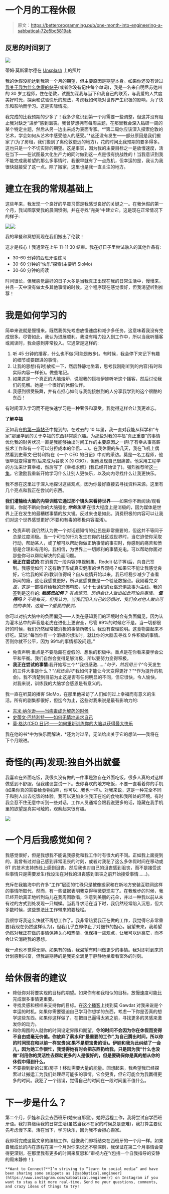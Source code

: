 # 一个月的工程休假

> 原文：<https://betterprogramming.pub/one-month-into-engineering-a-sabbatical-72e5bc5819ab>

## 反思的时间到了

![](img/d3976fae037f670624b8d62fb3447b7b.png)

蒂姆·莫斯霍尔德在 [Unsplash](https://unsplash.com/s/photos/sabbatical?utm_source=unsplash&utm_medium=referral&utm_content=creditCopyText) 上的照片

我的休假没能达到我第一个月的期望，但主要原因是期望本身。如果你还没有读过[我关于我为什么休假的帖子](/why-i-bought-a-sabbatical-instead-of-a-fancy-car-2de1436e4a81)(或者你没有记住每个单词)，我是一名来自明尼苏达州的 30 岁工程师，住在伦敦，试图加深我与当下和我自己的联系，与我爱的人共度美好时光，探索和试验快乐的想法，考虑我如何能对世界产生积极的影响，为了快乐和影响而学习。这是实际情况。

我完成的比我预期的少多了！我多少意识到第一个月需要一些调整，但这并没有阻止我对缺乏“进步”感到沮丧。我曾梦想拥有每周主题，在那里我会深入钻研一周的某个特定主题，然后从另一边出来成为表面专家。*“第二周你应该深入探索伦敦的艺术，学会如何从艺术中感受他人的感受。”*这还没有发生——部分原因是我们搬家了(为了房租，我们搬到了离伦敦更远的地方)，花的时间比我预期的要多得多。这也只是一个不切实际的期望。这是事实，因为我的主要目标之一是放慢速度，活在当下——在试图最大化生产力的同时做到这一点是很有挑战性的！当我意识到我不能完成我希望的那么多事情时，我很早就有了一点危机，但幸运的是，我认为我很快就接受了这一点。除了搬家，这里也是我一直关注的地方。

# **建立在我的常规基础上**

这些年来，我发现一个良好的早晨习惯是我感觉良好的关键之一。在我休假的第一个月，我试图享受我的晨间惯例，并在寻找“完美”中建立它。这是现在正常情况下的样子:

![](img/b5bd0b7e2dfbc1cdc615645f6367939e.png)![](img/3af7a9590a0712ec257f481b86ac7e2b.png)

我的早餐和冥想观现在我们搬出了伦敦！

这才是核心！我通常在上午 11-11:30 结束。我在好日子里尝试融入的其他作品有:

*   30-60 分钟的西班牙语练习
*   30-60 分钟的“快乐”探索(主要听 SloMo)
*   30-60 分钟的阅读

时间很长，但我感觉最好的日子大多是当我真正出现在我的日常生活中，慢慢来，并且一天中没有做太多其他事情的时候。这个程序现在感觉很好，但我渴望听到推荐！

# 我是如何学习的

简单来说就是慢慢来。既然我优先考虑放慢速度和减少多任务，这意味着我没有完成很多。尽管如此，我认为进展顺利。我没有精力投入到工作中，所以当我听播客或阅读时，我会感到非常投入。它通常是这样的:

1.  听 45 分钟的播客，什么也不做(可能是散步)。有时候，我会停下来记下有趣的细节或要跟进的事情。
2.  让我的思想(有时)放松一下，然后静静地坐着，思考我刚刚听到的内容(有时和实际内容一样长)。做些笔记。
3.  如果这是一个真正的大脑熔炉，说服我的搭档伊娃听听这个播客，然后讨论我们的见解。她是一个很好的休假伙伴。
4.  我感到很受鼓舞，并有点担心如何与我能接触到的人分享我学到的这个很酷的东西！

有时间深入学习而不是快速学习是一种奢侈和享受。我觉得这样会让我更难忘。

**了解幸福**

正如我在[的第一篇帖子](/why-i-bought-a-sabbatical-instead-of-a-fancy-car-2de1436e4a81)中提到的，在过去的 10 年里，我一直对我能从科学和“专家”那里学到的关于幸福的东西非常感兴趣。为那些对我的幸福“真正重要”的事情优化我的财务状况一直是我能够抽出时间工作的主要原因之一(除了有幸从事高薪技术工作和有一个可以分担成本的伴侣……)。在我休假的头几天，我在飞机上偶然看到史蒂文·巴特利特在《一个 CEO 的日记》中对的采访。莫是一名工程师，他很早就变得富有(后来成为谷歌 X 的 CBO)，但他发现自己很痛苦。他采用工程学的方法来计算幸福，然后写了《幸福求解》(我已经开始读了)。强烈推荐听[这一集](https://open.spotify.com/episode/1dBnMUeFd0nqX6j4q7KQK5?si=kIptXGA7RHOgxOutl7Vo8A)。它激励我重新开始学习什么让别人更快乐，以及向内寻找什么让我更快乐。

我不想在这里过于深入地探讨这些观点，因为你最好直接去寻找资料来源。这里有几个亮点和我正在尝试的东西。

**我们灌输给大脑的内容训练它通过那个镜头来看待世界**——如果你不断阅读/观看新闻，你就不断向你的大脑强化 ***你的生活*** 在很大程度上是消极的，因为媒体是世界上正在发生的最糟糕事情的放大镜。反过来也是如此。消费积极的内容可以让我们对这个世界感觉更好(不要和有毒的积极内容混淆)。

*   免责声明:我仍然认为做一个对话题知情的公民是非常重要的，但这并不等同于总是过度消极。当一个可怕的行为发生在你的社区或世界时，当它迫使你采取行动，帮助某人，或了解可以帮助你做正确事情的事实时，你感到的痛苦和愤怒是合理和有用的。我相信，为世界上一切顺利的事情充电，可以帮助你面对那些你可以帮助解决的负面问题。
*   **我正在尝试的**:在消费完一段内容(电视剧集、Reddit 帖子等)后，向自己签到。我感觉如何？这有助于形成真实健康的世界观吗？如果它不能让我感觉良好，它给我的知识/教训值得吗？自从疫情开始以来，我已经稳步减少了查看新闻的瘾，这让我感觉更好，所以这感觉像是一个验证数据点。我刚看完*女巫*，这是一部推荐给我的恐怖电影，以十七世纪的女巫恐惧故事为主线。我的签到是这样的: ***我感觉如何？*** *有点惊恐，恐惧会让人做出如此可怕的事情。* ***值得吗？*** *不是每天，但我认为，当我们陷入自己的恐惧时，我们会对他人做出可怕的事情，这是一个重要的教训。*

你可以对抗大脑中的负面偏见——人类在感知我们的环境时会有负面偏见，因为认为灌木丛中的声音是老虎在进化上更安全，尽管 99%的时候它不是。当一切都很好的时候，我们仍然经常被消极的事情所吸引。我没有查理聪明。这食物尝起来不好吃。莫说:“每当你有一个消极的想法时，就让你的大脑去寻找 9 件积极的事情。否则你就不公平，因为 99%的事情都没问题。”

*   免责声明:重点是不要隐藏在虚假的、想象的积极中。重点是在你看来要学会公平和平衡。我们自然会变得足够消极，所以要努力变得积极。
*   **我正在尝试的事情**:我开始写三个*“我很感激……”*句子，然后用三个*“今天发生的三件大事是什么？”*(我还会问*“我如何才能让今天变得更好？”*作为提升的机会)。我不清楚到目前为止这是否有任何明显的不同，但它很快，令人愉快，对我来说，训练我的大脑学会感恩是有意义的。

我一直在听莫的播客 SloMo，在那里他采访了人们如何过上幸福而有意义的生活。所有的剧集都很好，但迄今为止，这些对我来说是最有影响力的:

*   [吉米·纳尔逊——当病毒成为解药的时候](https://open.spotify.com/episode/0tgxEPvcnkiyRfPmPvUxb9?si=3cb19962b7b44ff6)
*   [史蒂文·巴特利特——如何无情地追求自己](https://open.spotify.com/episode/03P6vxUmzA4I8TDiPi14ne?si=ef6ab56c67b34e58)
*   [莫·格达(CEO 日记)——如何重新训练你的大脑以获得最大快乐](https://open.spotify.com/episode/6M6nqJG8gjv7axdB7axZzc?si=64716e40d1264250)

我在他的书*中为快乐而解决，*还为时过早，无法给出关于它的想法——我将在下个月跟进。

# 奇怪的(再)发现:独自外出就餐

我喜欢在外面吃饭，我很久没有做的一件事是独自在外面吃饭。很多人真的对这样做感到不舒服，但我建议尝试一下。去你喜欢的地方吃饭，不要一直看着你的手机(如果你真的需要给食物拍照，你可以…我也一样)。对我来说，这是一种完全不同于和别人出去吃饭的体验。我可以更加关注我正在吃的食物和我所处的环境。有时我会忍不住无意中听到一些对话，工作人员通常会跟我说更多的话，隐藏在我手机里的欲望是真实可触的，观察起来很有趣。

![](img/301d4bea67d03d6bed862b118c6fc7ad.png)

# 一个月后我感觉如何？

我感觉很好，但是我想我不能说我感觉和我工作时有很大的不同。正如我上面提到的，我曾有过对自己感到非常沮丧的时刻，或者对我花了这么多休假时间在移动或 BT 的技术支持热线上感到沮丧。然后我也对自己的沮丧感到沮丧，而不是接受这些事情只是需要发生(我设法在对我的沮丧感到沮丧之前开始接受事情……)。

充斥在我脑海中的许多“工作”层面的忙碌只是被像搬家和在新地方安装互联网这样的事情所取代，然而，有一些证据表明我变得稍微更现实了。在我散步的时候，我已经开始真正地听到鸟儿在我周围歌唱，注意到美丽的花朵，并以一种我以前从未有过的方式到处发现一只蝴蝶。当我寻求活在当下时，我仍然经常陷入沉思，但大多数时候，这些想法比工作带来的要轻松。

我很惊讶我这么快就不再想工作了。我非常热爱我正在做的工作，我觉得它非常重要(我现在仍然这样认为)，但我几乎立即停止了对细节的担心。展望未来，我希望仍然对我正在做的事情保持关心和热情，但保持一些观点，让我可以远离它，而不会让它消耗我的思想。

我一点也不觉得无聊。如果有的话，我渴望有时间做更少的事情。我对即将到来的计划感到兴奋，但我最期待的是我完全满足于静静地坐着看窗外的时刻。

# 给休假者的建议

*   降低你对将要实现的目标的期望。如果你有和我相似的目标，放慢速度可能比完成很多事情更重要。
*   寻找灵感和榜样来支持你的目标。在[这个播客](https://open.spotify.com/episode/1dBnMUeFd0nqX6j4q7KQK5?si=kIptXGA7RHOgxOutl7Vo8A)上找到莫 Gawdat 对我来说是个幸运的时机。如果你需要强迫自己学习你想学的东西，考虑一下你是否真的想学这些东西。如果你这样做了，在把自己逼得太紧之前，寻找更多的灵感来激发你的动力。
*   和你周围的人就你的时间设定界限和期望。**你的时间不会因为你在休假而变得不自由或毫无价值。你放弃了薪水和“最重要的工作”,为自己腾出时间，所以你的时间现在和以前一样宝贵(如果不是更宝贵的话)。伊娃和我为此纠结了一会儿，因为她工作很忙，我觉得她有时会把东西扔给我，只是因为我“什么也没做”利用你的灵活性去帮助更多的人是很好的，但是要确保你是真的想从你的休假中得到什么。**
*   不要搬到新的公寓/房子！移动需要大量的能量。回想起来，我希望我已经探索过让搬运工为我们处理尽可能多的事情。它会更贵，但它可能会为我赢得更多的时间。我犯了一个错误，觉得自己的时间在一段时间里不值什么。

# 下一步是什么？

第二个月，伊娃和我会去西班牙(她来自那里)。她将远程工作，我将尝试自学西班牙语。我打算继续我的日常生活(虽然当我不在家的时候总是更难)，我打算主要优先考虑慢下来，活在当下，学习快乐，因为我不会担心搬家。

我即将完成这篇文章的编辑工作，就像我们即将结束在西班牙的一个月一样。如果自我成长的内在旅程在第一个月对你来说还不够深刻，我保证在第二个月事情会变得更深刻，在那里我有更多的时间来反思和“审视内在”(包括一个自我指导的安静的周末静修！).

```
**Want to Connect?**I’m striving to “learn to social media” and have been sharing some snippets as [@sabbatical.engineer](https://www.instagram.com/sabbatical.engineer/) on Instagram if you want to stay a bit more real-time. Send me your questions, comments, and crazy ideas of things to try!
```
